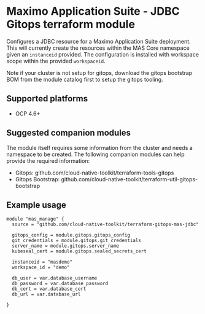 #  Maximo Application Suite - JDBC Gitops terraform module

Configures a JDBC resource for a Maximo Application Suite deployment.  This will currently create the resources within the MAS Core namespace given an `instanceid` provided.  The configuration is installed with workspace scope within the provided `workspaceid`. 

Note if your cluster is not setup for gitops, download the gitops bootstrap BOM from the module catalog first to setup the gitops tooling.

## Supported platforms

- OCP 4.6+

## Suggested companion modules

The module itself requires some information from the cluster and needs a
namespace to be created. The following companion
modules can help provide the required information:

- Gitops:  github.com/cloud-native-toolkit/terraform-tools-gitops
- Gitops Bootstrap: github.com/cloud-native-toolkit/terraform-util-gitops-bootstrap

## Example usage

```hcl-terraform
module "mas_manage" {
  source = "github.com/cloud-native-toolkit/terraform-gitops-mas-jdbc"

  gitops_config = module.gitops.gitops_config
  git_credentials = module.gitops.git_credentials
  server_name = module.gitops.server_name
  kubeseal_cert = module.gitops.sealed_secrets_cert

  instanceid = "masdemo"
  workspace_id = "demo"

  db_user = var.database_username
  db_password = var.database_password
  db_cert = var.database_cert
  db_url = var.database_url 

}
```
